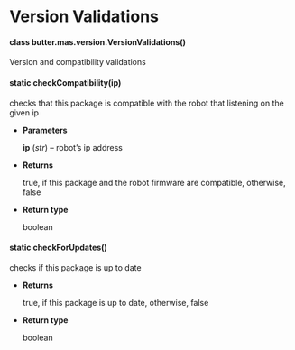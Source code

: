# Version Validations


#### class butter.mas.version.VersionValidations()
Version and compatibility validations


#### static checkCompatibility(ip)
checks that this package is compatible with the robot that listening on the given ip


* **Parameters**

    **ip** (*str*) – robot’s ip address



* **Returns**

    true, if this package and the robot firmware are compatible, otherwise, false



* **Return type**

    boolean



#### static checkForUpdates()
checks if this package is up to date


* **Returns**

    true, if this package is up to date, otherwise, false



* **Return type**

    boolean
